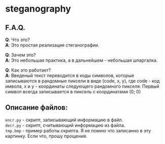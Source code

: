 # steganography

## F.A.Q.
**Q**: Что это?  
**A**: Это простая реализация стеганографии.

**Q**: Зачем это?  
**A**: Это небольшая практика, а в дальнейшем - небольшая шпаргалка.

**Q**: Как это работает?  
**A**: Введеный текст переводится в коды символов, которые записываются в рандомные пиксели в виде (code, x, y), где code - код имвола, x и y - координаты следующего рандомного пикселя. Первый символ всегда записывается в пиксель с координатами (0; 0)


## Описание файлов:
`encr.py` - скрипт, записывающий информацию в файл.  
`decr.py` - скрипт, считывающий информацию из файла.  
`tmp.bmp` - пример работы скрипта. Я не помню что записанно в эту картинку. Если что, прошу прощения.
